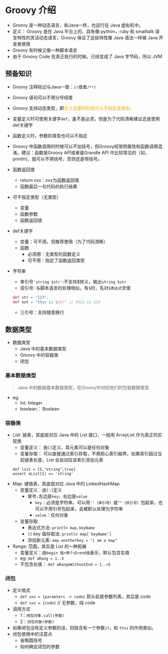 # Groovy 介绍
- Groovy 是一种动态语言，和Java一样，也运行在 Java 虚拟机中。
- 定义： Groovy 是在 Java 平台上的、具有像 python，ruby 和 smalltalk 语言特性的灵活动态语言，Groovy 保证了这些特性像 Java 语法一样被 Java 开发者使用
- Groovy 有时候又像一种脚本语言
- 由于 Groovy Code 在真正执行的时候，已经变成了 Java 字节码，所以 JVM 


## 预备知识
- Groovy 注释标记与Java一致：`//`或者`/**/`
- Groovy 语句可以不用分号结尾
- Groovy 支持动态类型，即<font color='orange'>定义变量的时候可以不指定其类型。</font>
- 变量定义时可使用关键字`def`，虽不是必须，但是为了代码清晰建议还是使用def关键字
- 函数定义时，参数的类型也可以不指定
- Groovy 中函数调用的时候可以不加括号，但Groovy经常把属性和函数调用混淆。建议：函数是Groovy API或者是Grandle API 中比较常见的（如，println)，就可以不带括号，否则还是带括号。


- 函数返回值
    + return xxx：xxx为函数返回值
    + 函数最后一句代码的执行结果

- 可不指定类型（无类型）
    + 变量
    + 函数参数
    + 函数返回值

- def关键字
    + 变量：可不用，但推荐使用（为了代码清晰）
    + 函数
        * 必须用：无类型的函数定义
        * 可不用：指定了函数返回类型

- 字符串
    + 单引号`'string $str'`:不支持$转义，输出`string $str`
    + 双引号: 与脚本语言的处理相似，有`$`时，先对`$表达式`求值
    ```groovy
    def str = "123",
    def out = "this is $str" // this is 123
    ```
    + 三引号：支持随意换行


## 数据类型
- 数据类型
    + Java 中的基本数据类型
    + Groovy 中的容器类
    + 闭包

### 基本数据类型
> Java 中的数据基本数据类型，在Groovy中对应他们的包装数据类型
- eg:
    + int: Integer
    + boolean： Boolean

### 容器类
- List: 链表，其底层对应 Java 中的 List 接口，一般用 ArrayList 作为真正的实现类
    + 变量定义： 由`[]`定义，其元素可以是任何对象
    + 变量存取： 可以直接通过索引存取，不用担心索引越界。如果索引超过当前链表长度，List 会自动往该索引添加元素
    ```
    def list = [5,"string",true]
    assert aList[1] == 'string'
    ```
- Map: 键值表，其底层对应 Java 中的 LinkedHashMap
    + 变量定义：由`[:]`定义
        * 冒号`:`左边是`key`，右边是`value`
            - `key`：必须是字符串，可以用`''（单引号）`或`""（双引号）`包起来，也可以不用引号包起来，会被默认处理为字符串
            - `value`：任何对象
    + 变量存取
        * 表达式方法: `println map.keyName`
        * `[]` key 值存取法: `println map['keyName']`
        * 添加新元素: `map.anotherKey = "i am a map"`
- Range: 范围，其实是 List 的一种拓展
    + 变量定义：由`begin 值+两个点+end值`表示，默认包含右值
    + eg: `def aRang = 1..5`
    + 不包含右值： `def aRangeWithoutEnd = 1..<5`

### 闭包
- 定义格式
    + `def xxx = {paramters -> code}` 箭头前是参数列表，其后是 code
    + `def xxx = {code}` // 无参数，纯 code
- 调用方式
    + 1：`闭包对象.call(参数)`
    + 2：`闭包对象(参数)`
- 如果闭包没有定义参数的话，则隐含有一个参数`it`，和 `this` 的作用类似。
- 闭包使用中的注意点
    + 省略圆括号
    + 如何确定闭包的参数
